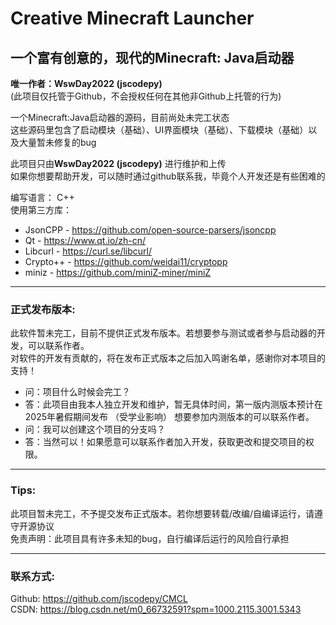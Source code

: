 # Creative Minecraft Launcher
## 一个富有创意的，现代的Minecraft: Java启动器
**唯一作者：WswDay2022 (jscodepy)**  
(此项目仅托管于Github，不会授权任何在其他非Github上托管的行为)

一个Minecraft:Java启动器的源码，目前尚处未完工状态  
这些源码里包含了启动模块（基础）、UI界面模块（基础）、下载模块（基础）以及大量暂未修复的bug  

此项目只由**WswDay2022 (jscodepy)** 进行维护和上传  
如果你想要帮助开发，可以随时通过github联系我，毕竟个人开发还是有些困难的

编写语言： C++  
使用第三方库：  
 * JsonCPP   - https://github.com/open-source-parsers/jsoncpp
 * Qt        - https://www.qt.io/zh-cn/
 * Libcurl   - https://curl.se/libcurl/
 * Crypto++  - https://github.com/weidai11/cryptopp
 * miniz     - https://github.com/miniZ-miner/miniZ

-------
### 正式发布版本:
此软件暂未完工，目前不提供正式发布版本。若想要参与测试或者参与启动器的开发，可以联系作者。  
对软件的开发有贡献的，将在发布正式版本之后加入鸣谢名单，感谢你对本项目的支持！
* 问：项目什么时候会完工？
* 答：此项目由我本人独立开发和维护，暂无具体时间，第一版内测版本预计在2025年暑假期间发布 （受学业影响）  想要参加内测版本的可以联系作者。
* 问：我可以创建这个项目的分支吗？ 
* 答：当然可以！如果愿意可以联系作者加入开发，获取更改和提交项目的权限。

-------
### Tips:
此项目暂未完工，不予提交发布正式版本。若你想要转载/改编/自编译运行，请遵守开源协议  
免责声明：此项目具有许多未知的bug，自行编译后运行的风险自行承担

-------
### 联系方式:
Github: https://github.com/jscodepy/CMCL  
CSDN: https://blog.csdn.net/m0_66732591?spm=1000.2115.3001.5343 